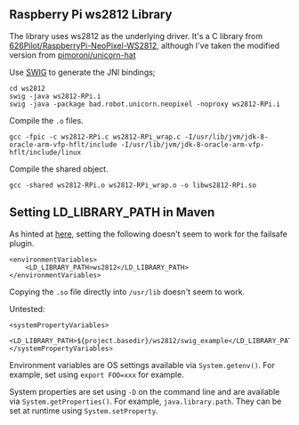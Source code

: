 ## Raspberry Pi ws2812 Library

The library uses ws2812 as the underlying driver. It's a C library from [626Pilot/RaspberryPi-NeoPixel-WS2812](https://github.com/626Pilot/RaspberryPi-NeoPixel-WS2812), although I've taken the modified version from [pimoroni/unicorn-hat](https://github.com/pimoroni/unicorn-hat)

Use [SWIG](http://www.swig.org/) to generate the JNI bindings;

    cd ws2812
    swig -java ws2812-RPi.i
    swig -java -package bad.robot.unicorn.neopixel -noproxy ws2812-RPi.i

Compile the `.o` files.

    gcc -fpic -c ws2812-RPi.c ws2812-RPi_wrap.c -I/usr/lib/jvm/jdk-8-oracle-arm-vfp-hflt/include -I/usr/lib/jvm/jdk-8-oracle-arm-vfp-hflt/include/linux

Compile the shared object.

    gcc -shared ws2812-RPi.o ws2812-RPi_wrap.o -o libws2812-RPi.so


## Setting LD_LIBRARY_PATH in Maven

As hinted at [here](http://docs.codehaus.org/display/MAVENUSER/Projects+With+JNI), setting the following doesn't seem to work for the failsafe plugin.

    <environmentVariables>
        <LD_LIBRARY_PATH>ws2812</LD_LIBRARY_PATH>
    </environmentVariables>

Copying the `.so` file directly into `/usr/lib` doesn't seem to work.

Untested:

    <systemPropertyVariables>
        <LD_LIBRARY_PATH>${project.basedir}/ws2812/swig_example</LD_LIBRARY_PATH>
    </systemPropertyVariables>

Environment variables are OS settings available via `System.getenv()`. For example, set using `export FOO=xxx` for example.

System properties are set using `-D` on the command line and are available via `System.getProperties()`. For example, `java.library.path`. They can be set at runtime using `System.setProperty`.
